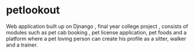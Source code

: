 # petlookout
Web application built up on Djnango , final year college project , consists of modules such as pet cab booking , pet license application, pet foods and a platform where a pet loving person can create his profile as a sitter, walker and a trainer.

